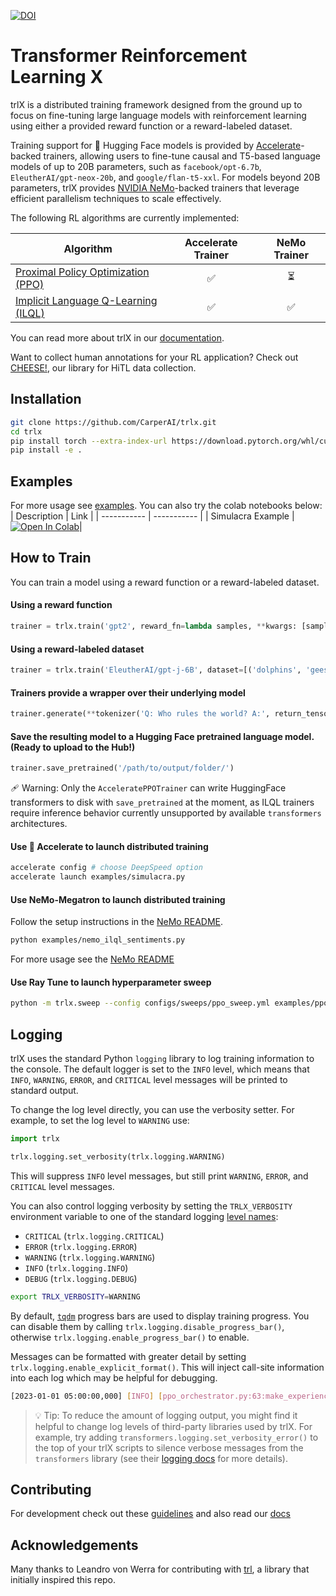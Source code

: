 
[![DOI](https://zenodo.org/badge/545104023.svg)](https://zenodo.org/badge/latestdoi/545104023)

# Transformer Reinforcement Learning X

trlX is a distributed training framework designed from the ground up to focus on fine-tuning large language models with reinforcement learning using either a provided reward function or a reward-labeled dataset.

Training support for 🤗 Hugging Face models is provided by [Accelerate](https://huggingface.co/docs/accelerate/)-backed trainers, allowing users to fine-tune causal and T5-based language models of up to 20B parameters, such as `facebook/opt-6.7b`, `EleutherAI/gpt-neox-20b`, and `google/flan-t5-xxl`. For models beyond 20B parameters, trlX provides [NVIDIA NeMo](https://github.com/NVIDIA/NeMo)-backed trainers that leverage efficient parallelism techniques to scale effectively.

The following RL algorithms are currently implemented:

| Algorithm                                                                     | Accelerate Trainer | NeMo Trainer  |
|-------------------------------------------------------------------------------|:------------------:|:-------------:|
| [Proximal Policy Optimization (PPO)](https://arxiv.org/pdf/1909.08593.pdf)    | ✅                 | ⏳            |
| [Implicit Language Q-Learning (ILQL)](https://sea-snell.github.io/ILQL_site/) | ✅                 | ✅            |

You can read more about trlX in our [documentation](https://trlX.readthedocs.io).

Want to collect human annotations for your RL application? Check out [CHEESE!](https://github.com/carperai/cheese), our library for HiTL data collection.

## Installation

```bash
git clone https://github.com/CarperAI/trlx.git
cd trlx
pip install torch --extra-index-url https://download.pytorch.org/whl/cu116 # for cuda
pip install -e .
```

## Examples

For more usage see [examples](./examples). You can also try the colab notebooks below:
| Description | Link |
| ----------- | ----------- |
| Simulacra Example | [![Open In Colab](https://colab.research.google.com/assets/colab-badge.svg)](https://colab.research.google.com/drive/1vrmCLoHNlKvDVqJjMig-8tKDCfIEoym4?usp=sharing)|

## How to Train

You can train a model using a reward function or a reward-labeled dataset.

#### Using a reward function

```python
trainer = trlx.train('gpt2', reward_fn=lambda samples, **kwargs: [sample.count('cats') for sample in samples])
```

#### Using a reward-labeled dataset

```python
trainer = trlx.train('EleutherAI/gpt-j-6B', dataset=[('dolphins', 'geese'), (1.0, 100.0)])
```

#### Trainers provide a wrapper over their underlying model

```python
trainer.generate(**tokenizer('Q: Who rules the world? A:', return_tensors='pt'), do_sample=True)
```

#### Save the resulting model to a Hugging Face pretrained language model. (Ready to upload to the Hub!)

```python
trainer.save_pretrained('/path/to/output/folder/')
```

🩹 Warning: Only the `AcceleratePPOTrainer` can write HuggingFace transformers to disk with `save_pretrained` at the moment, as ILQL trainers require inference behavior currently unsupported by available `transformers` architectures.

#### Use 🤗 Accelerate to launch distributed training

```bash
accelerate config # choose DeepSpeed option
accelerate launch examples/simulacra.py
```

#### Use NeMo-Megatron to launch distributed training

Follow the setup instructions in the [NeMo README](./trlx/trainer/nemo).

```bash
python examples/nemo_ilql_sentiments.py
```

For more usage see the [NeMo README](./trlx/trainer/nemo)

#### Use Ray Tune to launch hyperparameter sweep

```bash
python -m trlx.sweep --config configs/sweeps/ppo_sweep.yml examples/ppo_sentiments.py
```

## Logging

trlX uses the standard Python `logging` library to log training information to the console. The default logger is set to the `INFO` level, which means that `INFO`, `WARNING`, `ERROR`, and `CRITICAL` level messages will be printed to standard output.

To change the log level directly, you can use the verbosity setter. For example, to set the log level to `WARNING` use:

```python
import trlx

trlx.logging.set_verbosity(trlx.logging.WARNING)
```

This will suppress `INFO` level messages, but still print `WARNING`, `ERROR`, and `CRITICAL` level messages.

You can also control logging verbosity by setting the `TRLX_VERBOSITY` environment variable to one of the standard logging [level names](https://docs.python.org/3/library/logging.html#logging-levels):

- `CRITICAL` (`trlx.logging.CRITICAL`)
- `ERROR` (`trlx.logging.ERROR`)
- `WARNING` (`trlx.logging.WARNING`)
- `INFO` (`trlx.logging.INFO`)
- `DEBUG` (`trlx.logging.DEBUG`)

```sh
export TRLX_VERBOSITY=WARNING
```

By default, [`tqdm`](https://tqdm.github.io/docs/tqdm/) progress bars are used to display training progress. You can disable them by calling `trlx.logging.disable_progress_bar()`, otherwise `trlx.logging.enable_progress_bar()` to enable.

Messages can be formatted with greater detail by setting `trlx.logging.enable_explicit_format()`. This will inject call-site information into each log which may be helpful for debugging.

```sh
[2023-01-01 05:00:00,000] [INFO] [ppo_orchestrator.py:63:make_experience] [RANK 0] Message...
```

> 💡 Tip: To reduce the amount of logging output, you might find it helpful to change log levels of third-party libraries used by trlX. For example, try adding `transformers.logging.set_verbosity_error()` to the top of your trlX scripts to silence verbose messages from the `transformers` library (see their [logging docs](https://huggingface.co/docs/transformers/main_classes/logging#logging) for more details).

## Contributing

For development check out these [guidelines](./CONTRIBUTING.md)
and also read our [docs](https://trlX.readthedocs.io)

## Acknowledgements

Many thanks to Leandro von Werra for contributing with [trl](https://github.com/lvwerra/trl/), a library that initially inspired this repo.
